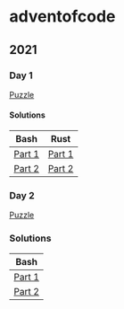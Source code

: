 # adventofcode

## 2021

### Day 1
[Puzzle](2021/Day1/Day1.txt)

#### Solutions

| Bash                                   | Rust                                            |
| -------------------------------------- | ----------------------------------------------- |
| [Part 1](2021/Day1/bash/Day1_Part1.sh) | [Part 1](2021/Day1/rust/day1_part1/src/main.rs) |
| [Part 2](2021/Day1/bash/Day1_Part2.sh) | [Part 2](2021/Day1/rust/day1_part2/src/main.rs) |

### Day 2

[Puzzle](2021/Day2/Day2.txt)

### Solutions

| Bash                                   |
| ---------------------------------------|
| [Part 1](2021/Day2/bash/Day2_Part1.sh) |
| [Part 2](2021/Day2/bash/Day2_Part2.sh) |
